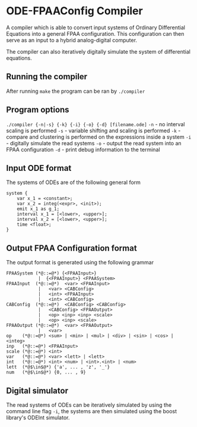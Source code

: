 # ODE-FPAAConfig Compiler 
A compiler which is able to convert input systems of Ordinary Differential Equations into a general FPAA configuration. This configuration can then serve as an input to a hybrid analog-digital computer.

The compiler can also iteratively digitally simulate the system of differential equations.

## Running the compiler
After running `make` the program can be ran by `./compiler`

## Program options
`./compiler {-n|-s} {-k} {-i} {-o} {-d} [filename.ode]`
`-n` - no interval scaling is performed
`-s` - variable shifting and scaling is performed
`-k` - compare and clustering is performed on the expressions inside a system
`-i` - digitally simulate the read systems
`-o` - output the read system into an FPAA configuration
`-d` - print debug information to the terminal

## Input ODE format
The systems of ODEs are of the following general form
```
system {
    var x_1 = <constant>;
    var x_2 = integ(<expr>, <init>);
    emit x_1 as g_1;
    interval x_1 = [<lower>, <upper>];
    interval x_2 = [<lower>, <upper>];
    time <float>;
}
```

## Output FPAA Configuration format
The output format is generated using the following grammar
```
FPAASystem (*@::=@*) {<FPAAInput>} 
            |  {<FPAAInput>} <FPAASystem>
FPAAInput  (*@::=@*)  <var> <FPAAInput>
            |   <var> <CABConfig>
            |   <int> <FPAAInput>
            |   <int> <CABConfig>
CABConfig  (*@::=@*)  <CABConfig> <CABConfig>  
            |   <CABConfig> <FPAAOutput>
            |   <op> <inp> <inp> <scale>
            |   <op> <inp> <scale>
FPAAOutput (*@::=@*)  <var> <FPAAOutput>
            |   <var>
op    (*@::=@*) <sum> | <min> | <mul> | <div> | <sin> | <cos> | <integ>
inp   (*@::=@*) <FPAAInput>
scale (*@::=@*) <int>
var   (*@::=@*) <var> <lett> | <lett>
int   (*@::=@*) <int> <num> | <int>.<int> | <num>
lett  (*@$\in$@*) {'a', ... , 'z', '_'}
num   (*@$\in$@*) {0, ... , 9}
```

## Digital simulator
The read systems of ODEs can be iteratively simulated by using the command line flag `-i`, the systems are then simulated using the boost library's ODEInt simulator.
